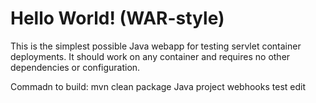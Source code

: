 Hello World! (WAR-style)
===============

This is the simplest possible Java webapp for testing servlet container deployments.  It should work on any container and requires no other dependencies or configuration.

Commadn to build:
mvn clean package
Java project webhooks test edit
